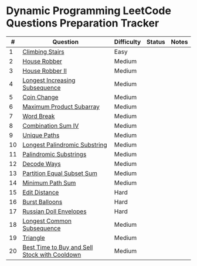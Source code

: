 # Dynamic Programming LeetCode Questions Preparation Tracker

| #  | Question                                                                                      | Difficulty | Status   | Notes                                  |
|----|-----------------------------------------------------------------------------------------------|------------|----------|----------------------------------------|
| 1  | [Climbing Stairs](https://leetcode.com/problems/climbing-stairs/)                             | Easy       |        |                                        |
| 2  | [House Robber](https://leetcode.com/problems/house-robber/)                                   | Medium     |        |                                        |
| 3  | [House Robber II](https://leetcode.com/problems/house-robber-ii/)                             | Medium     |        |                                        |
| 4  | [Longest Increasing Subsequence](https://leetcode.com/problems/longest-increasing-subsequence/) | Medium   |        |                                        |
| 5  | [Coin Change](https://leetcode.com/problems/coin-change/)                                     | Medium     |        |                                        |
| 6  | [Maximum Product Subarray](https://leetcode.com/problems/maximum-product-subarray/)           | Medium     |        |                                        |
| 7  | [Word Break](https://leetcode.com/problems/word-break/)                                       | Medium     |        |                                        |
| 8  | [Combination Sum IV](https://leetcode.com/problems/combination-sum-iv/)                       | Medium     |        |                                        |
| 9  | [Unique Paths](https://leetcode.com/problems/unique-paths/)                                   | Medium     |        |                                        |
| 10 | [Longest Palindromic Substring](https://leetcode.com/problems/longest-palindromic-substring/) | Medium     |        |                                        |
| 11 | [Palindromic Substrings](https://leetcode.com/problems/palindromic-substrings/)               | Medium     |        |                                        |
| 12 | [Decode Ways](https://leetcode.com/problems/decode-ways/)                                     | Medium     |        |                                        |
| 13 | [Partition Equal Subset Sum](https://leetcode.com/problems/partition-equal-subset-sum/)       | Medium     |        |                                        |
| 14 | [Minimum Path Sum](https://leetcode.com/problems/minimum-path-sum/)                           | Medium     |        |                                        |
| 15 | [Edit Distance](https://leetcode.com/problems/edit-distance/)                                 | Hard       |        |                                        |
| 16 | [Burst Balloons](https://leetcode.com/problems/burst-balloons/)                               | Hard       |        |                                        |
| 17 | [Russian Doll Envelopes](https://leetcode.com/problems/russian-doll-envelopes/)               | Hard       |        |                                        |
| 18 | [Longest Common Subsequence](https://leetcode.com/problems/longest-common-subsequence/)       | Medium     |        |                                        |
| 19 | [Triangle](https://leetcode.com/problems/triangle/)                                           | Medium     |        |                                        |
| 20 | [Best Time to Buy and Sell Stock with Cooldown](https://leetcode.com/problems/best-time-to-buy-and-sell-stock-with-cooldown/) | Medium |        |                                        |
